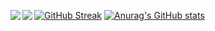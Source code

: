 [![GitHub Streak](https://github-readme-streak-stats.herokuapp.com/?user=LucasKeiti28)](https://git.io/streak-stats)
[![Anurag's GitHub stats](https://github-readme-stats.vercel.app/api?username=LucasKeiti28)](https://github.com/LucasKeiti28/github-readme-stats)
<a href="https://github.com/anuraghazra/github-readme-stats">
  <img align="left" src="https://github-readme-stats.vercel.app/api?username=LucasKeiti28&count_private=true&show_icons=true" />
</a>
<a href="https://github.com/anuraghazra/github-readme-stats">
  <img align="left" src="https://github-readme-stats.vercel.app/api/top-langs/?username=LucasKeiti28&count_private=true" />
</a>
